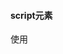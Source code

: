 #### script元素

使用<script>元素，有两种方式，直接在页面嵌入或者引入外部文件。默认自上而下执行。
在解释器对<script>元素内部的代码求值完毕前，页面的其余内容不会被浏览器加载或显示。
解析引入的外部文件时，页面的处理也会暂停。浏览器遇到body标签才会呈现内容，所以一般把js代码放在body中页面内容的后面。这样可以缩短页面内容呈现的时间。
通常外部的js文件带有.js后缀名，但浏览器不会检查，所以使用php等其它服务端语言动态生成js代码也成了可能。但服务器通常需要看扩展名决定响应哪种MIME类型。
script和img元素，它们的src属性可以指向外域的URL。利用这一点可以实现跨域。

#### script中的其它属性

defer 立即下载，但脚本被延迟到整个页面解析完（遇到html结束标签）再运行。
async  立即下载，但页面不等待脚本的下载和执行，异步加载页面的其它内容。多个脚本无法保证执行顺序。

引入外部文件的好处
可维护性，可缓存，浏览器能根据设置缓存外部js文件，如果有多个页面使用，可以加快页面加载速度。

如果在文档开始处没有发现文档类型声明，浏览器会默认开启混杂模式。

#### noscript元素

浏览器不支持js脚本或者被禁用了，元素里包含的内容会显示出来。用于提示用户。

#### 严格模式

"use strict";
在函数内部上方使用，可以指定函数在严格模式下执行。

#### 定义变量

1.可以使用一条语句定义多个变量

var message = "hi", found  = false, age = 29;

2.使用连等定义变量后面的变量会成为全局变量,应避免

```javascript
function test() {
  var p1 = p2 = 3;
}
test();
console.log(p2)//3
console.log(p1)//p1 is not defined
```

#### 精度问题

```js
console.log(0.1 + 0.2)// 0.30000000000000004
console.log(0.1 + 0.3)// 0.4
```

不要直接判断浮点数是否相等

#### 数据类型

Number，String，Boolean，Null，Undefined。

String：
改变变量中保存的字符串，要先销毁原来的字符串，再用包含新值的字符串填充变量。

Bolean()函数可以将其它类型转为bool类型。false的情况：0、NaN、空串''（没有空格）、null和undefined，其它都为true。

Null表示的是一个空的对象
变量申明，但未赋值.但typeof对没有初始化和没有声明的变量都会返回undefined
这 5 种基本数据类型是按值访问的，因为可以操作保存在变量中的实际的值，对象是引用类型。

#### 其它情况

Infinity 无穷，如果数值超过了上限，会自动转为Infinity，有正负符号。isFinite()函数可以鉴别数值。返回true或false。
0除以0返回NaN,正数除以0返回Infinity，负数除以0返回-Infinity。
任何涉及NaN的运算都会返回NaN。
isNaN()函数，不能被转换为数值的值会返回true。

#### 运算

加：如果一边是字符串一边是数字，会将数字转换为字符串后拼接。

减：如果一边是字符串一边是数字，会将字符串转换为数字后相减，如果字符串无法转换为数字，获得NaN。

#### typeof 

typeof 数值 //number–
typeof 字符串 //string–
typeof 布尔型 //boolean–
typeof undefined //undefined–
typeof null //object
typeof 所有引用类型的值都是 Object 的实例。所以获取对象类型时，不管什么对象都是object，但函数获得的是function

#### instanceof 

可以具体判断对象类型
colors instanceof Array   判断变量 colors 是否是 Array 

#### 类型转换

##### 转换为字符串

1. toString()

  ```javascript
  var num = 1
  console.log(typeof num.toString())//string
  ```

  null和undefined 没有这个方法，使用会报错其它的使用会返回相应的字符串值表现。

  ```js
  NaN.toString()//"NaN"
  ```

2. String()

  ```js
  //可以将null和undefined返回对应的字符串。
  var num 
  console.log(String(num))//undefined
  ```

3. 拼接

  ```js
  var num = 1
  console.log(num + '')//'1'
  ```

##### 转换为数值类型

1.Number()

```js
    var s1 = true
    var s2 = '123'
    var s3 = 'abc123'
    var s4 = '123abc'
    console.log(Number(s1))//1
    console.log(Number(s2))//123
    console.log(Number(s3))//NaN
    console.log(Number(s4))//NaN
```

2.parseInt()

```js
    var s1 = true
    var s2 = '123'
    var s3 = 'abc123'
    var s4 = '123abc'
    console.log(parseInt(s1))//NaN
    console.log(parseInt(s2))//123
    console.log(parseInt(s3))//NaN
    console.log(parseInt(s4))//123
```

3.parseFloat()

```js
 var s2 = '123.1a'
 console.log(parseFloat(s2))//123.1
```

4.+和-符号

```js
    var s1 = true
    var s2 = '123.1a'
    var s3 = 'abc123'
    var s4 = '123abc'
    console.log(+s1)//1
    console.log(+s2)//123.1
    console.log(+s3)//NaN
    console.log(+s4)//NaN
```

#### 负数的二进制码存储

先求绝对值的 二进制码，
再求反码，即0变1,1变0，
最后加1

#### 逻辑运算符

逻辑与是短路操作，即第一个操作数能决定结果就不会对第二个操作数求值。
逻辑或也是短路操作，第一个操作数是true，就不会对第二个求值了。

#### 比较

在比较字符串时，实际比较的是字符串中每个字符对应的编码值。
任何操作数与NaN比较都是返回false

null==undefined 为true
null===undefined 为false
==在判断两个值时会进行自动的类型转换，而===不会”55”==55会返回true，而”55”===55会返回false；
undefined和null与任何有意义的值比较返回的都是false，但是null与undefined之间互相比较返回的是true。



#### 语句

switch语句使用===判断是否符合case

#### 预解析